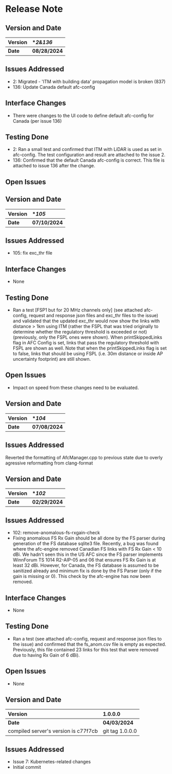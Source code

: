 # Release Note
## **Version and Date**
|Version|**2&136*|
| :- | :- |
|**Date**|**08/28/2024**|

## **Issues Addressed**
 * 2: Migrated - 'ITM with building data' propagation model is broken (837)
 * 136: Update Canada default afc-config 

## **Interface Changes**
 * There were changes to the UI code to define default afc-config for Canada (per issue 136)

## **Testing Done**
 * 2: Ran a small test and confirmed that ITM with LiDAR is used as set in afc-config. The test configuration and result are attached to the issue 2.
 * 136: Confirmed that the default Canada afc-config is correct. This file is attached to issue 136 after the change.

## **Open Issues** 

## **Version and Date**
|Version|**105*|
| :- | :- |
|**Date**|**07/10/2024**|

## **Issues Addressed**
 * 105: fix exc_thr file


## **Interface Changes**
 * None

## **Testing Done**
 * Ran a test [FSP1 but for 20 MHz channels only] (see attached afc-config, request and response json files and exc_thr files to the issue) and validated that the updated exc_thr would now show the links with distance > 1km using ITM (rather the FSPL that was tried originally to determine whether the regulatory threshold is exceeded or not) (previously, only the FSPL ones were shown). When printSkippedLinks flag in AFC Config is set, links that pass the regulatory threshold with FSPL are shown as well. Note that when the printSkippedLinks flag is set to false, links that should be using FSPL (i.e. 30m distance or inside AP uncertainty footprint) are still shown.

## **Open Issues** 
 * Impact on speed from these changes need to be evaluated.

## **Version and Date**
|Version|**104*|
| :- | :- |
|**Date**|**07/08/2024**|

## **Issues Addressed**
Reverted the formatting of AfcManager.cpp to previous state due to overly agressive reformatting from clang-format

## **Version and Date**
|Version|**102*|
| :- | :- |
|**Date**|**02/29/2024**|

## **Issues Addressed**
 * 102: remove-anomalous-fs-rxgain-check
 * Fixing anomalous FS Rx Gain should be all done by the FS parser during generation of the FS database sqlite3 file. Recently, a bug was found where the afc-engine removed Canadian FS links with FS Rx Gain < 10 dBi. We hadn't seen this in the US AFC since the FS parser implements WinnForum TS 1014 R2-AIP-05 and 06 that ensures FS Rx Gain is at least 32 dBi. However, for Canada, the FS database is assumed to be sanitized already and minimum fix is done by the FS Parser (only if the gain is missing or 0). This check by the afc-engine has now been removed.

## **Interface Changes**
 * None

## **Testing Done**
 * Ran a test (see attached afc-config, request and response json files to the issue) and confirmed that the fs_anom.csv file is empty as expected. Previously, this file contained 23 links for this test that were removed due to having Rx Gain of 6 dBi).

## **Open Issues** 
 * None

## **Version and Date**
|Version|1.0.0.0|
| :- | :- |
|**Date**|**04/03/2024**|
|compiled server's version is c77f7cb | git tag 1.0.0.0|

## **Issues Addressed**
 * Issue 7: Kubernetes-related changes
 * Initial commit
